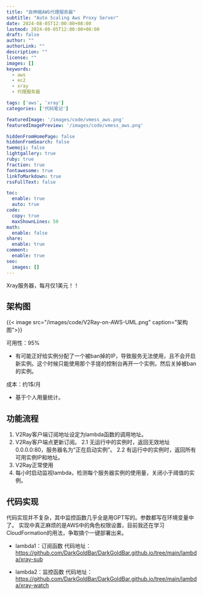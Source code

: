 ```yaml
---
title: "自伸缩AWS代理服务器"
subtitle: "Auto Scaling Aws Proxy Server"
date: 2024-08-05T12:00:00+08:00
lastmod: 2024-08-05T12:00:00+08:00
draft: false
author: ""
authorLink: ""
description: ""
license: ""
images: []
keywords:
  - aws
  - ec2
  - xray
  - 代理服务器

tags: ['aws', 'xray']
categories: ['代码笔记']

featuredImage: '/images/code/vmess_aws.png'
featuredImagePreview: '/images/code/vmess_aws.png'

hiddenFromHomePage: false
hiddenFromSearch: false
twemoji: false
lightgallery: true
ruby: true
fraction: true
fontawesome: true
linkToMarkdown: true
rssFullText: false

toc:
  enable: true
  auto: true
code:
  copy: true
  maxShownLines: 50
math:
  enable: false
share:
  enable: true
comment:
  enable: true
seo:
  images: []
---
```

<!-- 正文 -->
Xray服务器，每月仅1美元！！

<!--more-->
## 架构图

{{< image src="/images/code/V2Ray-on-AWS-UML.png" caption="架构图">}}

可用性：95%
- 有可能正好给实例分配了一个被ban掉的IP，导致服务无法使用，且不会开启新实例。这个时候只能使用那个手搓的控制台再开一个实例，然后关掉被ban的实例。

成本：约1$/月
- 基于个人用量统计。

## 功能流程
1. V2Ray客户端订阅地址设定为lambda函数的调用地址。
2. V2Ray客户端点更新订阅。
2.1 无运行中的实例时，返回无效地址0.0.0.0:80，服务器名为“正在启动实例”。
2.2 有运行中的实例时，返回所有可用实例IP和地址。
3. V2Ray正常使用
4. 每小时启动监视lambda，检测每个服务器实例的使用量，关闭小于阈值的实例。

## 代码实现

代码实现并不复杂，其中监控函数几乎全是用GPT写的。参数都写在环境变量中了。
实现中真正麻烦的是AWS中的角色权限设置，目前我还在学习CloudFormation的用法，争取搞个一键部署出来。

- lambda1：订阅函数
代码地址：https://github.com/DarkGoldBar/DarkGoldBar.github.io/tree/main/lambda/xray-sub

- lambda2：监控函数
代码地址：https://github.com/DarkGoldBar/DarkGoldBar.github.io/tree/main/lambda/xray-watch

